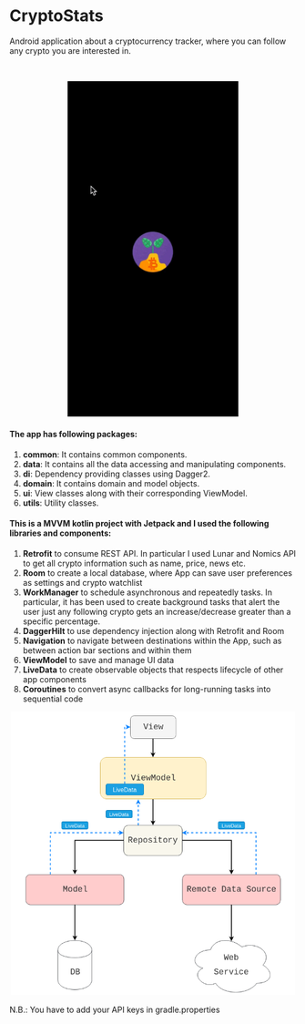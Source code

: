 # CryptoStats

Android application about a cryptocurrency tracker, where you can follow any crypto you are interested in.

<br>
<p align="center">
  <img src="readme/crypto_video.gif" width="300">
</p>

#### The app has following packages:
1. **common**: It contains common components.
2. **data**: It contains all the data accessing and manipulating components.
3. **di**: Dependency providing classes using Dagger2.
4. **domain**: It contains domain and model objects.
6. **ui**: View classes along with their corresponding ViewModel.
7. **utils**: Utility classes.

#### This is a MVVM kotlin project with Jetpack and I used the following libraries and components:
1. **Retrofit** to consume REST API. In particular I used Lunar and Nomics API to get all crypto information such as name, price, news etc. 
2. **Room** to create a local database, where App can save user preferences as settings and crypto watchlist
3. **WorkManager** to schedule asynchronous and repeatedly tasks. In particular, it has been used to create background tasks that alert the user just any following crypto gets an increase/decrease greater than a specific percentage.
4. **DaggerHilt** to use dependency injection along with Retrofit and Room
5. **Navigation** to navigate between destinations within the App, such as between action bar sections and within them
6. **ViewModel** to save and manage UI data
7. **LiveData** to create observable objects that respects lifecycle of other app components
8. **Coroutines** to convert async callbacks for long-running tasks into sequential code

<p align="center">

  <img src="readme/mvvm3.jpeg" width="500">
 
 </p>
 
 N.B.: You have to add your API keys in gradle.properties
